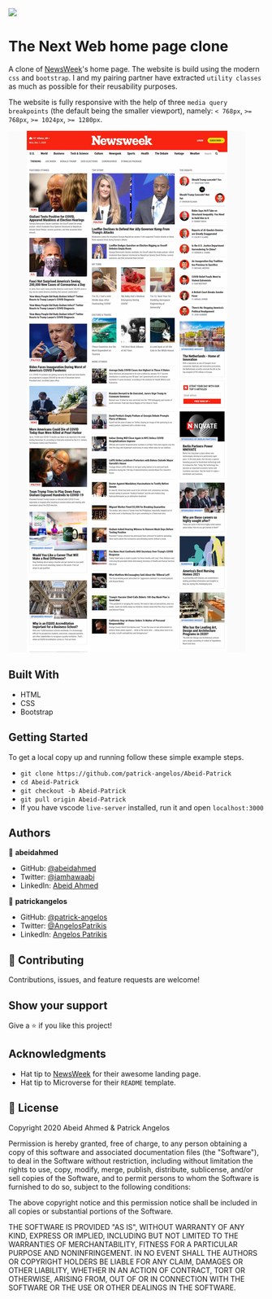 ![](https://img.shields.io/badge/Microverse-blueviolet)

# The Next Web home page clone

A clone of [NewsWeek](https://www.newsweek.com/)'s home page. The website is build using the modern `css` and `bootstrap`. I and my pairing partner have extracted `utility classes` as much as possible for their reusability purposes.

The website is fully responsive with the help of three `media query` `breakpoints` (the default being the smaller viewport), namely: `< 768px`, `>= 768px`, `>= 1024px`, `>= 1280px`.

![Screenshot of newsweek clone](./assets/screenshot.jpg)

## Built With

- HTML
- CSS
- Bootstrap

## Getting Started

To get a local copy up and running follow these simple example steps.

- `git clone https://github.com/patrick-angelos/Abeid-Patrick`
- `cd Abeid-Patrick`
- `git checkout -b Abeid-Patrick`
- `git pull origin Abeid-Patrick`
- If you have vscode `live-server` installed, run it and open `localhost:3000`

## Authors

👤 **abeidahmed**

- GitHub: [@abeidahmed](https://github.com/abeidahmed)
- Twitter: [@iamhawaabi](https://twitter.com/iamhawaabi)
- LinkedIn: [Abeid Ahmed](https://www.linkedin.com/in/abeid-ahmed-b21882172/)

👤 **patrickangelos**

- GitHub: [@patrick-angelos](https://github.com/patrick-angelos)
- Twitter: [@AngelosPatrikis](https://twitter.com/AngelosPatrikis)
- LinkedIn: [Angelos Patrikis](https://www.linkedin.com/in/angelos-patrikis-a590a61b5/)

## 🤝 Contributing

Contributions, issues, and feature requests are welcome!

## Show your support

Give a ⭐️ if you like this project!

## Acknowledgments

- Hat tip to [NewsWeek](https://newsweek.com/) for their awesome landing page.
- Hat tip to Microverse for their `README` template.

## 📝 License

Copyright 2020 Abeid Ahmed & Patrick Angelos

Permission is hereby granted, free of charge, to any person obtaining a copy of this software and associated documentation files (the "Software"), to deal in the Software without restriction, including without limitation the rights to use, copy, modify, merge, publish, distribute, sublicense, and/or sell copies of the Software, and to permit persons to whom the Software is furnished to do so, subject to the following conditions:

The above copyright notice and this permission notice shall be included in all copies or substantial portions of the Software.

THE SOFTWARE IS PROVIDED "AS IS", WITHOUT WARRANTY OF ANY KIND, EXPRESS OR IMPLIED, INCLUDING BUT NOT LIMITED TO THE WARRANTIES OF MERCHANTABILITY, FITNESS FOR A PARTICULAR PURPOSE AND NONINFRINGEMENT. IN NO EVENT SHALL THE AUTHORS OR COPYRIGHT HOLDERS BE LIABLE FOR ANY CLAIM, DAMAGES OR OTHER LIABILITY, WHETHER IN AN ACTION OF CONTRACT, TORT OR OTHERWISE, ARISING FROM, OUT OF OR IN CONNECTION WITH THE SOFTWARE OR THE USE OR OTHER DEALINGS IN THE SOFTWARE.
